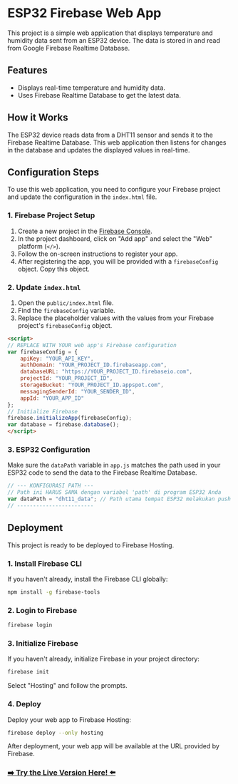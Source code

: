 # ESP32 Firebase Web App

This project is a simple web application that displays temperature and humidity data sent from an ESP32 device. The data is stored in and read from Google Firebase Realtime Database.

## Features

*   Displays real-time temperature and humidity data.
*   Uses Firebase Realtime Database to get the latest data.

## How it Works

The ESP32 device reads data from a DHT11 sensor and sends it to the Firebase Realtime Database. This web application then listens for changes in the database and updates the displayed values in real-time.

## Configuration Steps

To use this web application, you need to configure your Firebase project and update the configuration in the `index.html` file.

### 1. Firebase Project Setup

1.  Create a new project in the [Firebase Console](https://console.firebase.google.com/).
2.  In the project dashboard, click on "Add app" and select the "Web" platform (`</>`).
3.  Follow the on-screen instructions to register your app.
4.  After registering the app, you will be provided with a `firebaseConfig` object. Copy this object.

### 2. Update `index.html`

1.  Open the `public/index.html` file.
2.  Find the `firebaseConfig` variable.
3.  Replace the placeholder values with the values from your Firebase project's `firebaseConfig` object.

```html
<script>
// REPLACE WITH YOUR web app's Firebase configuration
var firebaseConfig = {
    apiKey: "YOUR_API_KEY",
    authDomain: "YOUR_PROJECT_ID.firebaseapp.com",
    databaseURL: "https://YOUR_PROJECT_ID.firebaseio.com",
    projectId: "YOUR_PROJECT_ID",
    storageBucket: "YOUR_PROJECT_ID.appspot.com",
    messagingSenderId: "YOUR_SENDER_ID",
    appId: "YOUR_APP_ID"
};
// Initialize Firebase
firebase.initializeApp(firebaseConfig);
var database = firebase.database();
</script>
```

### 3. ESP32 Configuration

Make sure the `dataPath` variable in `app.js` matches the path used in your ESP32 code to send the data to the Firebase Realtime Database.

```javascript
// --- KONFIGURASI PATH ---
// Path ini HARUS SAMA dengan variabel 'path' di program ESP32 Anda
var dataPath = "dht11_data"; // Path utama tempat ESP32 melakukan push data
// ------------------------
```

## Deployment

This project is ready to be deployed to Firebase Hosting.

### 1. Install Firebase CLI

If you haven't already, install the Firebase CLI globally:

```bash
npm install -g firebase-tools
```

### 2. Login to Firebase

```bash
firebase login
```

### 3. Initialize Firebase

If you haven't already, initialize Firebase in your project directory:

```bash
firebase init
```

Select "Hosting" and follow the prompts.

### 4. Deploy

Deploy your web app to Firebase Hosting:

```bash
firebase deploy --only hosting
```

After deployment, your web app will be available at the URL provided by Firebase.
### [➡️ Try the Live Version Here! ⬅️](https://trial-data-f9065.web.app)
